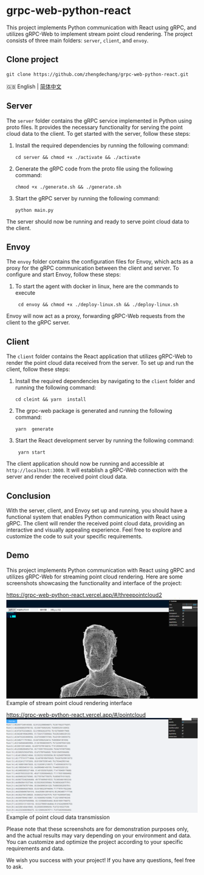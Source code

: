 # grpc-web-python-react

This project implements Python communication with React using gRPC, and utilizes gRPC-Web to implement stream point cloud rendering. The project consists of three main folders: `server`, `client`, and `envoy`.

##  Clone project

```shell
git clone https://github.com/zhengdechang/grpc-web-python-react.git
```

🇬🇧 English | [简体中文](./README-EN.md) 

## Server

The `server` folder contains the gRPC service implemented in Python using proto files. It provides the necessary functionality for serving the point cloud data to the client. To get started with the server, follow these steps:

1. Install the required dependencies by running the following command:
   ```
   cd server && chmod +x ./activate && ./activate
   ```

2. Generate the gRPC code from the proto file using the following command:
   ```
   chmod +x ./generate.sh && ./generate.sh
   ```

3. Start the gRPC server by running the following command:
   ```
   python main.py
   ```

The server should now be running and ready to serve point cloud data to the client.

## Envoy

The `envoy` folder contains the configuration files for Envoy, which acts as a proxy for the gRPC communication between the client and server. To configure and start Envoy, follow these steps:

1. To start the agent with docker in linux, here are the commands to execute
   ```shell
    cd envoy && chmod +x ./deploy-linux.sh && ./deploy-linux.sh
   ```

Envoy will now act as a proxy, forwarding gRPC-Web requests from the client to the gRPC server.


## Client

The `client` folder contains the React application that utilizes gRPC-Web to render the point cloud data received from the server. To set up and run the client, follow these steps:

1. Install the required dependencies by navigating to the `client` folder and running the following command:
   ```
   cd cleint && yarn  install
   ```
2. The grpc-web package is generated and running the following command:
   ```
   yarn  generate
   ```
   
3. Start the React development server by running the following command:
   ```
    yarn start
   ```

The client application should now be running and accessible at `http://localhost:3000`. It will establish a gRPC-Web connection with the server and render the received point cloud data.


## Conclusion

With the server, client, and Envoy set up and running, you should have a functional system that enables Python communication with React using gRPC. The client will render the received point cloud data, providing an interactive and visually appealing experience. Feel free to explore and customize the code to suit your specific requirements.

## Demo

This project implements Python communication with React using gRPC and utilizes gRPC-Web for streaming point cloud rendering. Here are some screenshots showcasing the functionality and interface of the project:

https://grpc-web-python-react.vercel.app/#/threepointcloud2
![Demo 1](client/src/assets/images/threepointcloud2.png)
Example of stream point cloud rendering interface

https://grpc-web-python-react.vercel.app/#/pointcloud
![Demo 2](client/src/assets/images/pointcloud.png)
Example of point cloud data transmission

Please note that these screenshots are for demonstration purposes only, and the actual results may vary depending on your environment and data. You can customize and optimize the project according to your specific requirements and data.

We wish you success with your project! If you have any questions, feel free to ask.